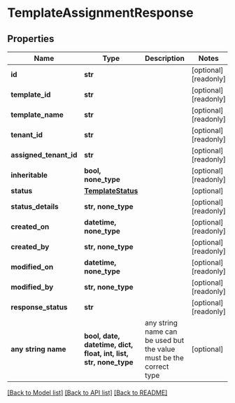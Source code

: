 # TemplateAssignmentResponse


## Properties
Name | Type | Description | Notes
------------ | ------------- | ------------- | -------------
**id** | **str** |  | [optional] [readonly] 
**template_id** | **str** |  | [optional] [readonly] 
**template_name** | **str** |  | [optional] [readonly] 
**tenant_id** | **str** |  | [optional] [readonly] 
**assigned_tenant_id** | **str** |  | [optional] [readonly] 
**inheritable** | **bool, none_type** |  | [optional] [readonly] 
**status** | [**TemplateStatus**](TemplateStatus.md) |  | [optional] 
**status_details** | **str, none_type** |  | [optional] [readonly] 
**created_on** | **datetime, none_type** |  | [optional] [readonly] 
**created_by** | **str, none_type** |  | [optional] [readonly] 
**modified_on** | **datetime, none_type** |  | [optional] [readonly] 
**modified_by** | **str, none_type** |  | [optional] [readonly] 
**response_status** | **str** |  | [optional] [readonly] 
**any string name** | **bool, date, datetime, dict, float, int, list, str, none_type** | any string name can be used but the value must be the correct type | [optional]

[[Back to Model list]](../README.md#documentation-for-models) [[Back to API list]](../README.md#documentation-for-api-endpoints) [[Back to README]](../README.md)


